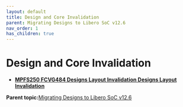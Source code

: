 ```yaml
---
layout: default
title: Design and Core Invalidation
parent: Migrating Designs to Libero SoC v12.6
nav_order: 1
has_children: true
---
```



# Design and Core Invalidation

-   **[MPFS250 FCVG484 Designs Layout Invalidation Designs Layout Invalidation](GUID-EC7153B6-246F-42BF-A265-5258EF916E5B.md)**  


**Parent topic:**[Migrating Designs to Libero SoC v12.6](GUID-9E82ED25-0C10-4BD8-B9D9-069F98ABF69E.md)


